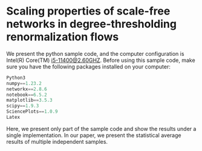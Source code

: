 # Scaling properties of scale-free networks in degree-thresholding renormalization flows 

We present the python sample code, and the computer configuration is Intel(R) Core(TM) i5-11400@2.60GHZ.  Before using this sample code, make sure you have the following packages installed on your computer:

```python
Python3
numpy==1.23.2
networkx==2.8.6
notebook==6.5.2
matplotlib==3.5.3
scipy==1.9.3
SciencePlots==1.0.9
Latex
```

Here, we present only part of the sample code and show the results under a single implementation. In our paper, we present the statistical average results of multiple independent samples.

